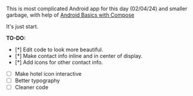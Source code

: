 This is most complicated Android app for this day (02/04/24) and smaller garbage, with help of [Android Basics with Compose](https://developer.android.com/courses/android-basics-compose/course)

It's just start.

**TO-DO:**

- [*] Edit code to look more beautiful.
- [*] Make contact info inline and in center of display.
- [*] Add icons for other contact info.
- [ ] Make hotel icon interactive 
- [ ] Better typography
- [ ] Cleaner code